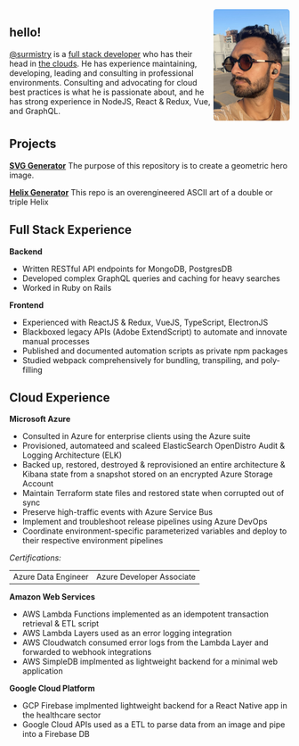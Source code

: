 <div style="display: flex">
   <h1 style="display: none">Suraj J Mistry</h1>
   <span>
    <h2>hello!</h2>
    <a target="_blank" href="https://www.linkedin.com/in/surmistry/">@surmistry</a> is a <a href="https://surmistry.github.io/#full-stack-experience">full stack developer</a> who has their head in <a href="https://surmistry.github.io/#cloud-experience">the clouds</a>. He has experience maintaining, developing, leading and consulting in professional environments. Consulting and advocating for cloud best practices is what he is passionate about, and he has strong experience in NodeJS, React & Redux, Vue, and GraphQL.</span>
   <img src="./docs/assets/suraj-walk.jpg" alt="suraj-mistry-profile" height="200" style="margin-left: 5px; border-radius: 5px"/>
</div> 

## Projects

**[SVG Generator](https://github.com/surmistry/svg-generator)**
The purpose of this repository is to create a geometric hero image.

**[Helix Generator](https://github.com/surmistry/helix-generator)**
This repo is an overengineered ASCII art of a double or triple Helix



## Full Stack Experience

**Backend**

- Written RESTful API endpoints for MongoDB, PostgresDB
- Developed complex GraphQL queries and caching for heavy searches
- Worked in Ruby on Rails

**Frontend**

- Experienced with ReactJS & Redux, VueJS, TypeScript, ElectronJS
- Blackboxed legacy APIs (Adobe ExtendScript) to automate and innovate manual processes
- Published and documented automation scripts as private npm packages
- Studied webpack comprehensively for bundling, transpiling, and poly-filling   

## Cloud Experience

**Microsoft Azure**

- Consulted in Azure for enterprise clients using the Azure suite
- Provisioned, automateed and scaleed ElasticSearch OpenDistro Audit & Logging Architecture (ELK)
- Backed up, restored, destroyed & reprovisioned an entire architecture & Kibana state from a snapshot stored on an encrypted Azure Storage Account
- Maintain Terraform state files and restored state when  corrupted out of sync
- Preserve high-traffic events with Azure Service Bus
- Implement and troubleshoot release pipelines using Azure DevOps
- Coordinate environment-specific parameterized variables and deploy to their respective environment pipelines

*Certifications:*
<table border="0">
 <tr>
    <td>
Azure Data Engineer
<div data-iframe-width="150" data-iframe-height="270" data-share-badge-id="8c7a82dc-076c-4ee7-9bbf-8899ff7e8e22" data-share-badge-host="https://www.credly.com"></div><script type="text/javascript" async src="//cdn.credly.com/assets/utilities/embed.js"></script>
</td>
    <td>Azure Developer Associate
<div data-iframe-width="150" data-iframe-height="270" data-share-badge-id="282d223a-5388-44fd-a6bd-5f2ff64d2047" data-share-badge-host="https://www.credly.com"></div><script type="text/javascript" async src="//cdn.credly.com/assets/utilities/embed.js"></script></td>
 </tr>
 </table>

**Amazon Web Services**

- AWS Lambda Functions implemented as an idempotent transaction retrieval & ETL script
- AWS Lambda Layers used as an error logging integration
- AWS Cloudwatch consumed error logs from the Lambda Layer and forwarded to webhook integrations
- AWS SimpleDB implmented as lightweight backend for a minimal web application

**Google Cloud Platform**
- GCP Firebase implmented lightweight backend for a React Native app in the healthcare sector
- Google Cloud APIs used as a ETL to parse data from an image and pipe into a Firebase DB
